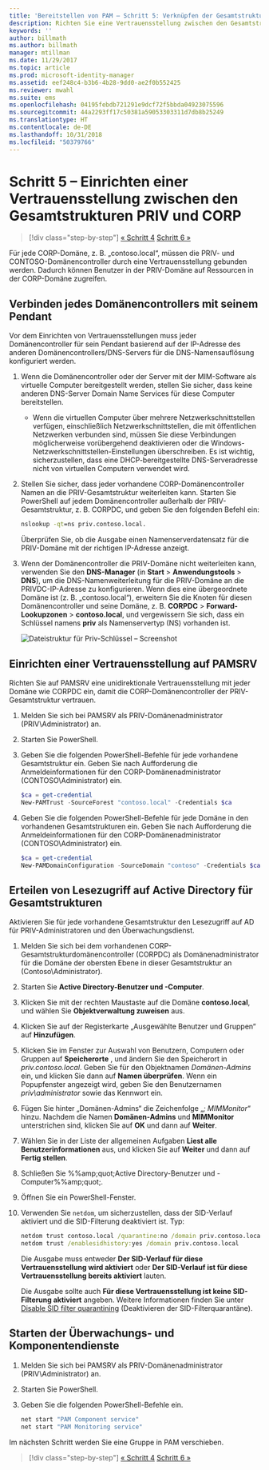 ```yaml
---
title: 'Bereitstellen von PAM – Schritt 5: Verknüpfen der Gesamtstrukturen | Microsoft Docs'
description: Richten Sie eine Vertrauensstellung zwischen den Gesamtstrukturen von PRIV und CORP ein, sodass berechtigte Benutzer in PRIV weiterhin auf CORP-Ressourcen zugreifen können.
keywords: ''
author: billmath
ms.author: billmath
manager: mtillman
ms.date: 11/29/2017
ms.topic: article
ms.prod: microsoft-identity-manager
ms.assetid: eef248c4-b3b6-4b28-9dd0-ae2f0b552425
ms.reviewer: mwahl
ms.suite: ems
ms.openlocfilehash: 04195febdb721291e9dcf72f5bbda04923075596
ms.sourcegitcommit: 44a2293ff17c50381a59053303311d7db8b25249
ms.translationtype: HT
ms.contentlocale: de-DE
ms.lasthandoff: 10/31/2018
ms.locfileid: "50379766"
---
```

# <a name="step-5--establish-trust-between-priv-and-corp-forests"></a>Schritt 5 – Einrichten einer Vertrauensstellung zwischen den Gesamtstrukturen PRIV und CORP

> [!div class="step-by-step"]
> [« Schritt 4](step-4-install-mim-components-on-pam-server.md)
> [Schritt 6 »](step-6-transition-group-to-pam.md)

Für jede CORP-Domäne, z. B. „contoso.local“, müssen die PRIV- und CONTOSO-Domänencontroller durch eine Vertrauensstellung gebunden werden. Dadurch können Benutzer in der PRIV-Domäne auf Ressourcen in der CORP-Domäne zugreifen.

## <a name="connect-each-domain-controller-to-its-counterpart"></a>Verbinden jedes Domänencontrollers mit seinem Pendant

Vor dem Einrichten von Vertrauensstellungen muss jeder Domänencontroller für sein Pendant basierend auf der IP-Adresse des anderen Domänencontrollers/DNS-Servers für die DNS-Namensauflösung konfiguriert werden.

1.  Wenn die Domänencontroller oder der Server mit der MIM-Software als virtuelle Computer bereitgestellt werden, stellen Sie sicher, dass keine anderen DNS-Server Domain Name Services für diese Computer bereitstellen.
    - Wenn die virtuellen Computer über mehrere Netzwerkschnittstellen verfügen, einschließlich Netzwerkschnittstellen, die mit öffentlichen Netzwerken verbunden sind, müssen Sie diese Verbindungen möglicherweise vorübergehend deaktivieren oder die Windows-Netzwerkschnittstellen-Einstellungen überschreiben. Es ist wichtig, sicherzustellen, dass eine DHCP-bereitgestellte DNS-Serveradresse nicht von virtuellen Computern verwendet wird.

2.  Stellen Sie sicher, dass jeder vorhandene CORP-Domänencontroller Namen an die PRIV-Gesamtstruktur weiterleiten kann. Starten Sie PowerShell auf jedem Domänencontroller außerhalb der PRIV-Gesamtstruktur, z. B. CORPDC, und geben Sie den folgenden Befehl ein:

    ```cmd
    nslookup -qt=ns priv.contoso.local.
    ```
    Überprüfen Sie, ob die Ausgabe einen Namenserverdatensatz für die PRIV-Domäne mit der richtigen IP-Adresse anzeigt.

3.  Wenn der Domänencontroller die PRIV-Domäne nicht weiterleiten kann, verwenden Sie den **DNS-Manager** (in **Start** > **Anwendungstools** > **DNS**), um die DNS-Namenweiterleitung für die PRIV-Domäne an die PRIVDC-IP-Adresse zu konfigurieren. Wenn dies eine übergeordnete Domäne ist (z. B. „contoso.local“), erweitern Sie die Knoten für diesen Domänencontroller und seine Domäne, z. B. **CORPDC** > **Forward-Lookupzonen** > **contoso.local**, und vergewissern Sie sich, dass ein Schlüssel namens **priv** als Namenservertyp (NS) vorhanden ist.

    ![Dateistruktur für Priv-Schlüssel – Screenshot](./media/PAM_GS_DNS_Manager.png)

## <a name="establish-trust-on-pamsrv"></a>Einrichten einer Vertrauensstellung auf PAMSRV

Richten Sie auf PAMSRV eine unidirektionale Vertrauensstellung mit jeder Domäne wie CORPDC ein, damit die CORP-Domänencontroller der PRIV-Gesamtstruktur vertrauen.

1. Melden Sie sich bei PAMSRV als PRIV-Domänenadministrator (PRIV\Administrator) an.

2.  Starten Sie PowerShell.

3.  Geben Sie die folgenden PowerShell-Befehle für jede vorhandene Gesamtstruktur ein. Geben Sie nach Aufforderung die Anmeldeinformationen für den CORP-Domänenadministrator (CONTOSO\Administrator) ein.

    ```PowerShell
    $ca = get-credential
    New-PAMTrust -SourceForest "contoso.local" -Credentials $ca
    ```

4.  Geben Sie die folgenden PowerShell-Befehle für jede Domäne in den vorhandenen Gesamtstrukturen ein. Geben Sie nach Aufforderung die Anmeldeinformationen für den CORP-Domänenadministrator (CONTOSO\Administrator) ein.

    ```PowerShell
    $ca = get-credential
    New-PAMDomainConfiguration -SourceDomain "contoso" -Credentials $ca
    ```

## <a name="give-forests-read-access-to-active-directory"></a>Erteilen von Lesezugriff auf Active Directory für Gesamtstrukturen

Aktivieren Sie für jede vorhandene Gesamtstruktur den Lesezugriff auf AD für PRIV-Administratoren und den Überwachungsdienst.

1. Melden Sie sich bei dem vorhandenen CORP-Gesamtstrukturdomänencontroller (CORPDC) als Domänenadministrator für die Domäne der obersten Ebene in dieser Gesamtstruktur an (Contoso\Administrator).  
2. Starten Sie **Active Directory-Benutzer und -Computer**.  
3. Klicken Sie mit der rechten Maustaste auf die Domäne **contoso.local**, und wählen Sie **Objektverwaltung zuweisen** aus.  
4. Klicken Sie auf der Registerkarte „Ausgewählte Benutzer und Gruppen“ auf **Hinzufügen**.  
5. Klicken Sie im Fenster zur Auswahl von Benutzern, Computern oder Gruppen auf **Speicherorte** , und ändern Sie den Speicherort in *priv.contoso.local*.  Geben Sie für den Objektnamen *Domänen-Admins* ein, und klicken Sie dann auf **Namen überprüfen**. Wenn ein Popupfenster angezeigt wird, geben Sie den Benutzernamen *priv\administrator* sowie das Kennwort ein.  
6. Fügen Sie hinter „Domänen-Admins“ die Zeichenfolge „*; MIMMonitor*“ hinzu. Nachdem die Namen **Domänen-Admins** und **MIMMonitor** unterstrichen sind, klicken Sie auf **OK** und dann auf **Weiter**.  
7. Wählen Sie in der Liste der allgemeinen Aufgaben **Liest alle Benutzerinformationen** aus, und klicken Sie auf **Weiter** und dann auf **Fertig stellen**.  
8. Schließen Sie %%amp;quot;Active Directory-Benutzer und -Computer%%amp;quot;.

9. Öffnen Sie ein PowerShell-Fenster.
10. Verwenden Sie `netdom`, um sicherzustellen, dass der SID-Verlauf aktiviert und die SID-Filterung deaktiviert ist. Typ:
    ```cmd
    netdom trust contoso.local /quarantine:no /domain priv.contoso.local
    netdom trust /enablesidhistory:yes /domain priv.contoso.local
    ```
    Die Ausgabe muss entweder **Der SID-Verlauf für diese Vertrauensstellung wird aktiviert** oder **Der SID-Verlauf ist für diese Vertrauensstellung bereits aktiviert** lauten.

    Die Ausgabe sollte auch **Für diese Vertrauensstellung ist keine SID-Filterung aktiviert** angeben. Weitere Informationen finden Sie unter [Disable SID filter quarantining](http://technet.microsoft.com/library/cc772816.aspx) (Deaktivieren der SID-Filterquarantäne).

## <a name="start-the-monitoring-and-component-services"></a>Starten der Überwachungs- und Komponentendienste

1.  Melden Sie sich bei PAMSRV als PRIV-Domänenadministrator (PRIV\Administrator) an.

2.  Starten Sie PowerShell.

3.  Geben Sie die folgenden PowerShell-Befehle ein.

    ```cmd
    net start "PAM Component service"
    net start "PAM Monitoring service"
    ```

Im nächsten Schritt werden Sie eine Gruppe in PAM verschieben.

> [!div class="step-by-step"]
> [« Schritt 4](step-4-install-mim-components-on-pam-server.md)
> [Schritt 6 »](step-6-transition-group-to-pam.md)
